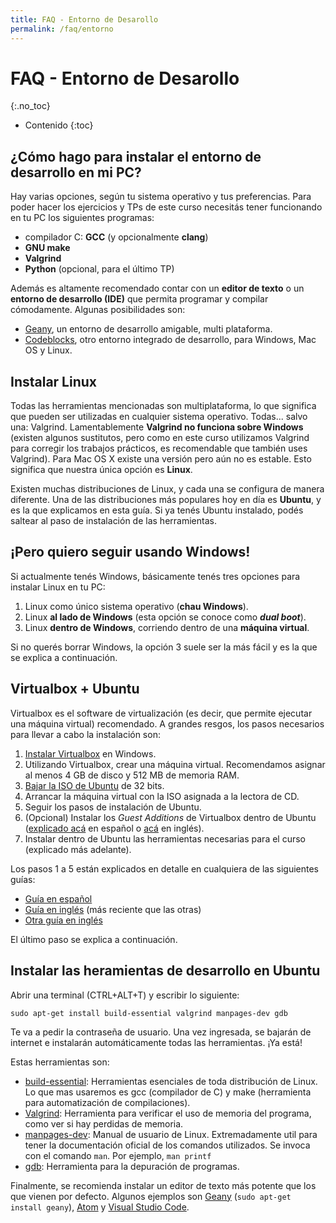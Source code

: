 ```yaml
---
title: FAQ - Entorno de Desarollo
permalink: /faq/entorno
---
```


FAQ - Entorno de Desarollo
=========
{:.no_toc}

* Contenido
{:toc}

## ¿Cómo hago para instalar el entorno de desarrollo en mi PC?

Hay varias opciones, según tu sistema operativo y tus preferencias. Para poder hacer los ejercicios y TPs de este curso necesitás tener funcionando en tu PC los siguientes programas:

*   compilador C: **GCC** (y opcionalmente **clang**)
*   **GNU make**
*   **Valgrind**
*   **Python** (opcional, para el último TP)

Además es altamente recomendado contar con un **editor de texto** o un **entorno de desarrollo (IDE)** que permita programar y compilar cómodamente. Algunas posibilidades son:

*   [Geany](http://www.geany.org/), un entorno de desarrollo amigable, multi plataforma.
*   [Codeblocks](http://www.codeblocks.org/), otro entorno integrado de desarrollo, para Windows, Mac OS y Linux.

## Instalar Linux

Todas las herramientas mencionadas son multiplataforma, lo que significa que pueden ser utilizadas en cualquier sistema operativo. Todas... salvo una: Valgrind. Lamentablemente **Valgrind no funciona sobre Windows** (existen algunos sustitutos, pero como en este curso utilizamos Valgrind para corregir los trabajos prácticos, es recomendable que también uses Valgrind). Para Mac OS X existe una versión pero aún no es estable. Esto significa que nuestra única opción es **Linux**.

Existen muchas distribuciones de Linux, y cada una se configura de manera diferente. Una de las distribuciones más populares hoy en día es **Ubuntu**, y es la que explicamos en esta guía. Si ya tenés Ubuntu instalado, podés saltear al paso de instalación de las herramientas.

## ¡Pero quiero seguir usando Windows!

Si actualmente tenés Windows, básicamente tenés tres opciones para instalar Linux en tu PC:

1.  Linux como único sistema operativo (**chau Windows**).
1.  Linux **al lado de Windows** (esta opción se conoce como **_dual boot_**).
1.  Linux **dentro de Windows**, corriendo dentro de una **máquina virtual**.

Si no querés borrar Windows, la opción 3 suele ser la más fácil y es la que se explica a continuación.

## Virtualbox + Ubuntu

Virtualbox es el software de virtualización (es decir, que permite ejecutar una máquina virtual) recomendado. A grandes resgos, los pasos necesarios para llevar a cabo la instalación son:

1.  [Instalar Virtualbox](http://www.virtualbox.org/wiki/Downloads) en Windows.
1.  Utilizando Virtualbox, crear una máquina virtual. Recomendamos asignar al menos 4 GB de disco y 512 MB de memoria RAM.
1.  [Bajar la ISO de Ubuntu](http://www.ubuntu.com/getubuntu/download) de 32 bits.
1.  Arrancar la máquina virtual con la ISO asignada a la lectora de CD.
1.  Seguir los pasos de instalación de Ubuntu.
1.  (Opcional) Instalar los _Guest Additions_ de Virtualbox dentro de Ubuntu ([explicado acá](http://reciclado100.blogspot.com.ar/2009/02/como-instalar-guest-additions.html) en español o [acá](http://helpdeskgeek.com/linux-tips/install-virtualbox-guest-additions-in-ubuntu/) en inglés).
1.  Instalar dentro de Ubuntu las herramientas necesarias para el curso (explicado más adelante).

Los pasos 1 a 5 están explicados en detalle en cualquiera de las siguientes guías:

*   [Guía en español](http://www.arturogoga.com/2008/02/19/linux-en-windows-con-virtual-box-ubuntu/)
*   [Guía en inglés](http://www.psychocats.net/ubuntu/virtualbox) (más reciente que las otras)
*   [Otra guía en inglés](http://aruljohn.com/info/virtualbox/)

El último paso se explica a continuación.

## Instalar las heramientas de desarrollo en Ubuntu

Abrir una terminal (CTRL+ALT+T) y escribir lo siguiente:

`sudo apt-get install build-essential valgrind manpages-dev gdb`

Te va a pedir la contraseña de usuario. Una vez ingresada, se bajarán de internet e instalarán automáticamente todas las herramientas. ¡Ya está!

Estas herramientas son:

* [build-essential](https://packages.ubuntu.com/bionic/build-essential): Herramientas esenciales de toda distribución de Linux. Lo que mas usaremos es gcc (compilador de C) y make (herramienta para automatización de compilaciones).
* [Valgrind](http://valgrind.org/): Herramienta para verificar el uso de memoria del programa, como ver si hay perdidas de memoria.
* [manpages-dev](http://man7.org/linux/man-pages/man1/intro.1.html): Manual de usuario de Linux. Extremadamente util para tener la documentación oficial de los comandos utilizados. Se invoca con el comando `man`. Por ejemplo, `man printf`
* [gdb](https://www.gnu.org/software/gdb/): Herramienta para la depuración de programas. 

Finalmente, se recomienda instalar un editor de texto más potente que los que vienen por defecto. Algunos ejemplos son [Geany](https://www.geany.org/) (`sudo apt-get install geany`), [Atom](https://atom.io/) y [Visual Studio Code](https://code.visualstudio.com/).
